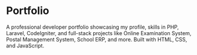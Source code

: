 # Portfolio
A professional developer portfolio showcasing my profile, skills in PHP, Laravel, CodeIgniter, and full-stack projects like Online Examination System, Postal Management System, School ERP, and more. Built with HTML, CSS, and JavaScript.
